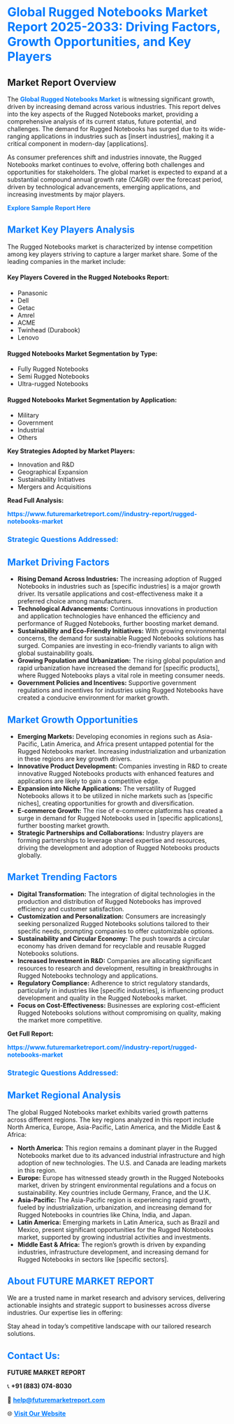 <h1 style="color: #007BFF;">Global Rugged Notebooks Market Report 2025-2033: Driving Factors, Growth Opportunities, and Key Players</h1>

<section id="overview">
<h2>Market Report Overview</h2>
<p>The <a href="https://www.futuremarketreport.com//industry-report/rugged-notebooks-market" style="color: #007BFF; text-decoration: none;"><strong>Global Rugged Notebooks Market</strong></a> is witnessing significant growth, driven by increasing demand across various industries. This report delves into the key aspects of the Rugged Notebooks market, providing a comprehensive analysis of its current status, future potential, and challenges. The demand for Rugged Notebooks has surged due to its wide-ranging applications in industries such as [insert industries], making it a critical component in modern-day [applications].</p>
<p>As consumer preferences shift and industries innovate, the Rugged Notebooks market continues to evolve, offering both challenges and opportunities for stakeholders. The global market is expected to expand at a substantial compound annual growth rate (CAGR) over the forecast period, driven by technological advancements, emerging applications, and increasing investments by major players.</p>
</section>

<section id="overview">
<p><a href="https://www.futuremarketreport.com//request-sample/reportId=57116" style="color: #007BFF; text-decoration: none;"><strong>Explore Sample Report Here</strong></a></p>
</section>

<section id="key-players">
<h2 style="color: #007BFF;">Market Key Players Analysis</h2>
<p>The Rugged Notebooks market is characterized by intense competition among key players striving to capture a larger market share. Some of the leading companies in the market include:</p>
<h4>Key Players Covered in the Rugged Notebooks Report:</h4>
<ul><li>Panasonic</li><li>Dell</li><li>Getac</li><li>Amrel</li><li>ACME</li><li>Twinhead (Durabook)</li><li>Lenovo</li></ul>
<h4>Rugged Notebooks Market Segmentation by Type:</h4>
<ul><li>Fully Rugged Notebooks</li><li>Semi Rugged Notebooks</li><li>Ultra-rugged Notebooks</li></ul>

<h4>Rugged Notebooks Market Segmentation by Application:</h4>
<ul><li>Military</li><li>Government</li><li>Industrial</li><li>Others</li></ul>
<p><strong>Key Strategies Adopted by Market Players:</strong></p>
<ul>
<li>Innovation and R&D</li>
<li>Geographical Expansion</li>
<li>Sustainability Initiatives</li>
<li>Mergers and Acquisitions</li>
</ul>
</section>

<section>
<p><strong>Read Full Analysis: </strong></p><a href="https://www.futuremarketreport.com//industry-report/rugged-notebooks-market" style="color: #007BFF; text-decoration: none;"><strong>https://www.futuremarketreport.com//industry-report/rugged-notebooks-market</strong></a>
<h3 style="color: #007BFF;">Strategic Questions Addressed:</h3>
</section>

<section id="driving-factors">
<h2 style="color: #007BFF;">Market Driving Factors</h2>
<ul>
<li><strong>Rising Demand Across Industries:</strong> The increasing adoption of Rugged Notebooks in industries such as [specific industries] is a major growth driver. Its versatile applications and cost-effectiveness make it a preferred choice among manufacturers.</li>
<li><strong>Technological Advancements:</strong> Continuous innovations in production and application technologies have enhanced the efficiency and performance of Rugged Notebooks, further boosting market demand.</li>
<li><strong>Sustainability and Eco-Friendly Initiatives:</strong> With growing environmental concerns, the demand for sustainable Rugged Notebooks solutions has surged. Companies are investing in eco-friendly variants to align with global sustainability goals.</li>
<li><strong>Growing Population and Urbanization:</strong> The rising global population and rapid urbanization have increased the demand for [specific products], where Rugged Notebooks plays a vital role in meeting consumer needs.</li>
<li><strong>Government Policies and Incentives:</strong> Supportive government regulations and incentives for industries using Rugged Notebooks have created a conducive environment for market growth.</li>
</ul>
</section>

<section id="growth-opportunities">
<h2 style="color: #007BFF;">Market Growth Opportunities</h2>
<ul>
<li><strong>Emerging Markets:</strong> Developing economies in regions such as Asia-Pacific, Latin America, and Africa present untapped potential for the Rugged Notebooks market. Increasing industrialization and urbanization in these regions are key growth drivers.</li>
<li><strong>Innovative Product Development:</strong> Companies investing in R&D to create innovative Rugged Notebooks products with enhanced features and applications are likely to gain a competitive edge.</li>
<li><strong>Expansion into Niche Applications:</strong> The versatility of Rugged Notebooks allows it to be utilized in niche markets such as [specific niches], creating opportunities for growth and diversification.</li>
<li><strong>E-commerce Growth:</strong> The rise of e-commerce platforms has created a surge in demand for Rugged Notebooks used in [specific applications], further boosting market growth.</li>
<li><strong>Strategic Partnerships and Collaborations:</strong> Industry players are forming partnerships to leverage shared expertise and resources, driving the development and adoption of Rugged Notebooks products globally.</li>
</ul>
</section>

<section id="trending-factors">
<h2 style="color: #007BFF;">Market Trending Factors</h2>
<ul>
<li><strong>Digital Transformation:</strong> The integration of digital technologies in the production and distribution of Rugged Notebooks has improved efficiency and customer satisfaction.</li>
<li><strong>Customization and Personalization:</strong> Consumers are increasingly seeking personalized Rugged Notebooks solutions tailored to their specific needs, prompting companies to offer customizable options.</li>
<li><strong>Sustainability and Circular Economy:</strong> The push towards a circular economy has driven demand for recyclable and reusable Rugged Notebooks solutions.</li>
<li><strong>Increased Investment in R&D:</strong> Companies are allocating significant resources to research and development, resulting in breakthroughs in Rugged Notebooks technology and applications.</li>
<li><strong>Regulatory Compliance:</strong> Adherence to strict regulatory standards, particularly in industries like [specific industries], is influencing product development and quality in the Rugged Notebooks market.</li>
<li><strong>Focus on Cost-Effectiveness:</strong> Businesses are exploring cost-efficient Rugged Notebooks solutions without compromising on quality, making the market more competitive.</li>
</ul>
</section>

<section>
<p><strong>Get Full Report: </strong></p><a href="https://www.futuremarketreport.com//industry-report/rugged-notebooks-market" style="color: #007BFF; text-decoration: none;"><strong>https://www.futuremarketreport.com//industry-report/rugged-notebooks-market</strong></a>
<h3 style="color: #007BFF;">Strategic Questions Addressed:</h3>
</section>


<section id="regional-analysis">
<h2 style="color: #007BFF;">Market Regional Analysis</h2>
<p>The global Rugged Notebooks market exhibits varied growth patterns across different regions. The key regions analyzed in this report include North America, Europe, Asia-Pacific, Latin America, and the Middle East & Africa:</p>
<ul>
<li><strong>North America:</strong> This region remains a dominant player in the Rugged Notebooks market due to its advanced industrial infrastructure and high adoption of new technologies. The U.S. and Canada are leading markets in this region.</li>
<li><strong>Europe:</strong> Europe has witnessed steady growth in the Rugged Notebooks market, driven by stringent environmental regulations and a focus on sustainability. Key countries include Germany, France, and the U.K.</li>
<li><strong>Asia-Pacific:</strong> The Asia-Pacific region is experiencing rapid growth, fueled by industrialization, urbanization, and increasing demand for Rugged Notebooks in countries like China, India, and Japan.</li>
<li><strong>Latin America:</strong> Emerging markets in Latin America, such as Brazil and Mexico, present significant opportunities for the Rugged Notebooks market, supported by growing industrial activities and investments.</li>
<li><strong>Middle East & Africa:</strong> The region’s growth is driven by expanding industries, infrastructure development, and increasing demand for Rugged Notebooks in sectors like [specific sectors].</li>
</ul>
</section>

<footer>
<h2 style="color: #007BFF;">About FUTURE MARKET REPORT</h2>
<p>We are a trusted name in market research and advisory services, delivering actionable insights and strategic support to businesses across diverse industries. Our expertise lies in offering:</p>

<p>Stay ahead in today’s competitive landscape with our tailored research solutions.</p>

<h2 style="color: #007BFF;">Contact Us:</h2>
<p><strong>FUTURE MARKET REPORT</strong></p>
<p>📞 <strong>+91 (883) 074-8030</strong></p>
<p>📧 <strong><a href="mailto:help@futuremarketreport.com" style="color: #007BFF;">help@futuremarketreport.com</a></strong></p>
<p>🌐 <strong><a href="https://www.futuremarketreport.com/" style="color: #007BFF;">Visit Our Website</a></strong></p>
</footer>